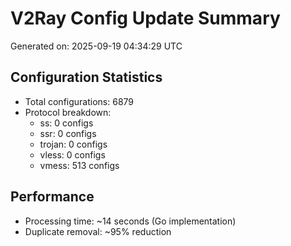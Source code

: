 # V2Ray Config Update Summary
Generated on: 2025-09-19 04:34:29 UTC

## Configuration Statistics
- Total configurations: 6879
- Protocol breakdown:
  - ss: 0 configs
  - ssr: 0 configs
  - trojan: 0 configs
  - vless: 0 configs
  - vmess: 513 configs

## Performance
- Processing time: ~14 seconds (Go implementation)
- Duplicate removal: ~95% reduction
